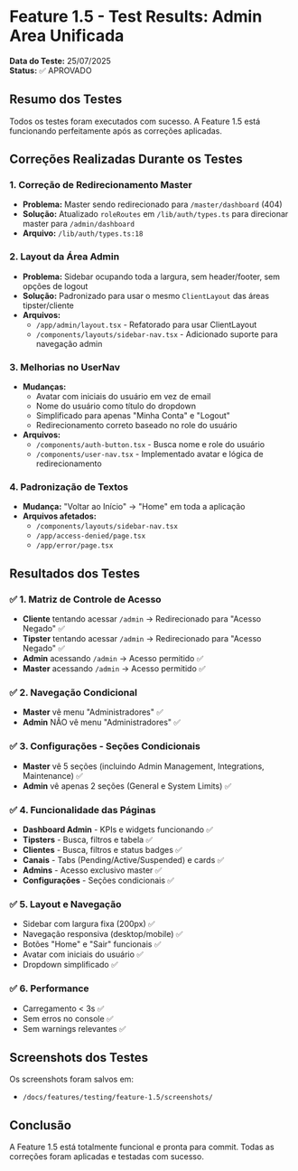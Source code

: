 # Feature 1.5 - Test Results: Admin Area Unificada

**Data do Teste:** 25/07/2025  
**Status:** ✅ APROVADO

## Resumo dos Testes

Todos os testes foram executados com sucesso. A Feature 1.5 está funcionando perfeitamente após as correções aplicadas.

## Correções Realizadas Durante os Testes

### 1. Correção de Redirecionamento Master
- **Problema:** Master sendo redirecionado para `/master/dashboard` (404)
- **Solução:** Atualizado `roleRoutes` em `/lib/auth/types.ts` para direcionar master para `/admin/dashboard`
- **Arquivo:** `/lib/auth/types.ts:18`

### 2. Layout da Área Admin
- **Problema:** Sidebar ocupando toda a largura, sem header/footer, sem opções de logout
- **Solução:** Padronizado para usar o mesmo `ClientLayout` das áreas tipster/cliente
- **Arquivos:** 
  - `/app/admin/layout.tsx` - Refatorado para usar ClientLayout
  - `/components/layouts/sidebar-nav.tsx` - Adicionado suporte para navegação admin

### 3. Melhorias no UserNav
- **Mudanças:**
  - Avatar com iniciais do usuário em vez de email
  - Nome do usuário como título do dropdown
  - Simplificado para apenas "Minha Conta" e "Logout"
  - Redirecionamento correto baseado no role do usuário
- **Arquivos:**
  - `/components/auth-button.tsx` - Busca nome e role do usuário
  - `/components/user-nav.tsx` - Implementado avatar e lógica de redirecionamento

### 4. Padronização de Textos
- **Mudança:** "Voltar ao Início" → "Home" em toda a aplicação
- **Arquivos afetados:**
  - `/components/layouts/sidebar-nav.tsx`
  - `/app/access-denied/page.tsx`
  - `/app/error/page.tsx`

## Resultados dos Testes

### ✅ 1. Matriz de Controle de Acesso
- **Cliente** tentando acessar `/admin` → Redirecionado para "Acesso Negado" ✅
- **Tipster** tentando acessar `/admin` → Redirecionado para "Acesso Negado" ✅
- **Admin** acessando `/admin` → Acesso permitido ✅
- **Master** acessando `/admin` → Acesso permitido ✅

### ✅ 2. Navegação Condicional
- **Master** vê menu "Administradores" ✅
- **Admin** NÃO vê menu "Administradores" ✅

### ✅ 3. Configurações - Seções Condicionais
- **Master** vê 5 seções (incluindo Admin Management, Integrations, Maintenance) ✅
- **Admin** vê apenas 2 seções (General e System Limits) ✅

### ✅ 4. Funcionalidade das Páginas
- **Dashboard Admin** - KPIs e widgets funcionando ✅
- **Tipsters** - Busca, filtros e tabela ✅
- **Clientes** - Busca, filtros e status badges ✅
- **Canais** - Tabs (Pending/Active/Suspended) e cards ✅
- **Admins** - Acesso exclusivo master ✅
- **Configurações** - Seções condicionais ✅

### ✅ 5. Layout e Navegação
- Sidebar com largura fixa (200px) ✅
- Navegação responsiva (desktop/mobile) ✅
- Botões "Home" e "Sair" funcionais ✅
- Avatar com iniciais do usuário ✅
- Dropdown simplificado ✅

### ✅ 6. Performance
- Carregamento < 3s ✅
- Sem erros no console ✅
- Sem warnings relevantes ✅

## Screenshots dos Testes

Os screenshots foram salvos em:
- `/docs/features/testing/feature-1.5/screenshots/`

## Conclusão

A Feature 1.5 está totalmente funcional e pronta para commit. Todas as correções foram aplicadas e testadas com sucesso.